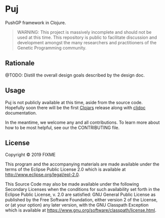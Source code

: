# Puj

PushGP framework in Clojure.

> WARNING: This project is massively incomplete and should not be used at this time. 
This repository is public to facilitate discussion and development amongst the many 
researchers and practitioners of the Genetic Programming community.

## Rationale

@TODO: Distill the overall design goals described by the design doc.

## Usage

Puj is not publicly available at this time, aside from the source code. Hopefully soon
there will be the first [Clojars](https://clojars.org/) release along with 
[cljdoc](https://cljdoc.org/) documentation.

In the meantime, we welcome any and all contributions. To learn more about how to 
be most helpful, see our the CONTRIBUTING file.

## License

Copyright © 2019 FIXME

This program and the accompanying materials are made available under the
terms of the Eclipse Public License 2.0 which is available at
http://www.eclipse.org/legal/epl-2.0.

This Source Code may also be made available under the following Secondary
Licenses when the conditions for such availability set forth in the Eclipse
Public License, v. 2.0 are satisfied: GNU General Public License as published by
the Free Software Foundation, either version 2 of the License, or (at your
option) any later version, with the GNU Classpath Exception which is available
at https://www.gnu.org/software/classpath/license.html.
